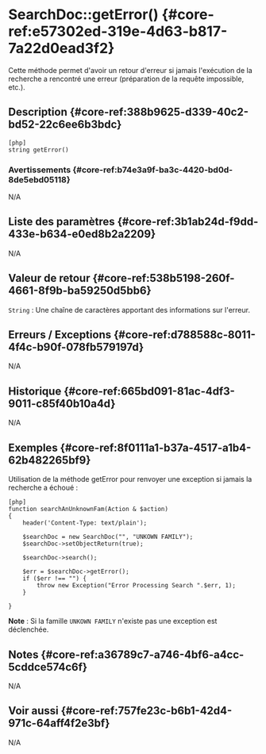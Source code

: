 # SearchDoc::getError() {#core-ref:e57302ed-319e-4d63-b817-7a22d0ead3f2}

<div class="short-description">
Cette méthode permet d'avoir un retour d'erreur si jamais l'exécution de la 
recherche a rencontré une erreur (préparation de la requête impossible, etc.).
</div>
<!--
<div class="applicability">
Obsolète depuis #.#.#
</div>
-->

## Description {#core-ref:388b9625-d339-40c2-bd52-22c6ee6b3bdc}

    [php]
    string getError()

### Avertissements {#core-ref:b74e3a9f-ba3c-4420-bd0d-8de5ebd05118}

N/A

## Liste des paramètres {#core-ref:3b1ab24d-f9dd-433e-b634-e0ed8b2a2209}

N/A

## Valeur de retour {#core-ref:538b5198-260f-4661-8f9b-ba59250d5bb6}

`String`
:   Une chaîne de caractères apportant des informations sur l'erreur.

## Erreurs / Exceptions {#core-ref:d788588c-8011-4f4c-b90f-078fb579197d}

N/A

## Historique {#core-ref:665bd091-81ac-4df3-9011-c85f40b10a4d}

N/A

## Exemples {#core-ref:8f0111a1-b37a-4517-a1b4-62b482265bf9}

Utilisation de la méthode getError pour renvoyer une exception si jamais la 
recherche a échoué :

    [php]
    function searchAnUnknownFam(Action & $action)
    {
        header('Content-Type: text/plain');
        
        $searchDoc = new SearchDoc("", "UNKOWN FAMILY");
        $searchDoc->setObjectReturn(true);
        
        $searchDoc->search();
        
        $err = $searchDoc->getError();
        if ($err !== "") {
            throw new Exception("Error Processing Search ".$err, 1);
        }
    
    }

**Note** : Si la famille `UNKOWN FAMILY` n'existe pas une exception est
déclenchée.


## Notes {#core-ref:a36789c7-a746-4bf6-a4cc-5cddce574c6f}

N/A

## Voir aussi {#core-ref:757fe23c-b6b1-42d4-971c-64aff4f2e3bf}

N/A
